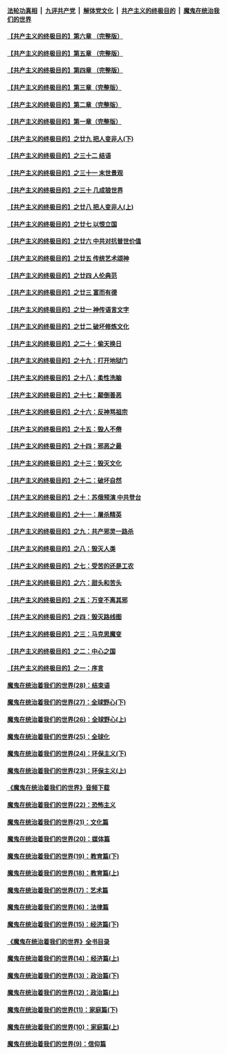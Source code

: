 

####  [法轮功真相](../../../../basic/blob/master/README.md?t=07081702) &nbsp;|&nbsp; [九评共产党](../../../../9ping.md/blob/master/README.md?t=07081702) &nbsp;|&nbsp; [解体党文化](../../../../jtdwh.md/blob/master/README.md?t=07081702)  &nbsp;|&nbsp; [共产主义的终极目的](../../../../gczydzjmd.md/blob/master/README.md?t=07081702) &nbsp;|&nbsp; [魔鬼在统治我们的世界](../../../../mgztzwmdsj.md/blob/master/README.md?t=07081702) 

#### [【共产主义的终极目的】第六章 （完整版）](../pages/nsc422/n11428913.md?t=07081702) 

#### [【共产主义的终极目的】第五章 （完整版）](../pages/nsc422/n11428912.md?t=07081702) 

#### [【共产主义的终极目的】第四章 （完整版）](../pages/nsc422/n11428907.md?t=07081702) 

#### [【共产主义的终极目的】第三章（完整版）](../pages/nsc422/n11428848.md?t=07081702) 

#### [【共产主义的终极目的】第二章（完整版）](../pages/nsc422/n11428831.md?t=07081702) 

#### [【共产主义的终极目的】第一章（完整版）](../pages/nsc422/n11417651.md?t=07081702) 

#### [【共产主义的终极目的】之廿九 把人变非人(下)](../pages/nsc422/n11344140.md?t=07081702) 

#### [【共产主义的终极目的】之三十二 结语](../pages/nsc422/n11360535.md?t=07081702) 

#### [【共产主义的终极目的】之三十一 末世景观](../pages/nsc422/n11351129.md?t=07081702) 

#### [【共产主义的终极目的】之三十 几成狼世界](../pages/nsc422/n11348280.md?t=07081702) 

#### [【共产主义的终极目的】之廿八 把人变非人(上)](../pages/nsc422/n11340492.md?t=07081702) 

#### [【共产主义的终极目的】之廿七 以恨立国](../pages/nsc422/n11336944.md?t=07081702) 

#### [【共产主义的终极目的】之廿六 中共对抗普世价值](../pages/nsc422/n11324785.md?t=07081702) 

#### [【共产主义的终极目的】之廿五 传统艺术颂神](../pages/nsc422/n11296396.md?t=07081702) 

#### [【共产主义的终极目的】之廿四 人伦典范](../pages/nsc422/n11296397.md?t=07081702) 

#### [【共产主义的终极目的】之廿三 富而有德](../pages/nsc422/n11283598.md?t=07081702) 

#### [【共产主义的终极目的】之廿一 神传语言文字](../pages/nsc422/n11263265.md?t=07081702) 

#### [【共产主义的终极目的】之廿二 破坏修炼文化](../pages/nsc422/n11245728.md?t=07081702) 

#### [【共产主义的终极目的】之二十：偷天换日](../pages/nsc422/n11238846.md?t=07081702) 

#### [【共产主义的终极目的】之十九：打开地狱门](../pages/nsc422/n11206376.md?t=07081702) 

#### [【共产主义的终极目的】之十八：柔性洗脑](../pages/nsc422/n11199994.md?t=07081702) 

#### [【共产主义的终极目的】之十七：颠倒善恶](../pages/nsc422/n11179782.md?t=07081702) 

#### [【共产主义的终极目的】之十六：反神骂祖宗](../pages/nsc422/n11166798.md?t=07081702) 

#### [【共产主义的终极目的】之十五：毁人不倦](../pages/nsc422/n11166792.md?t=07081702) 

#### [【共产主义的终极目的】之十四：邪恶之最](../pages/nsc422/n11150249.md?t=07081702) 

#### [【共产主义的终极目的】之十三：毁灭文化](../pages/nsc422/n11135227.md?t=07081702) 

#### [【共产主义的终极目的】之十二：破坏自然](../pages/nsc422/n11135214.md?t=07081702) 

#### [【共产主义的终极目的】之十：苏俄预演 中共登台](../pages/nsc422/n11118424.md?t=07081702) 

#### [【共产主义的终极目的】之十一：屠杀精英](../pages/nsc422/n11118442.md?t=07081702) 

#### [【共产主义的终极目的】之九：共产邪灵一路杀](../pages/nsc422/n11114139.md?t=07081702) 

#### [【共产主义的终极目的】之八：毁灭人类](../pages/nsc422/n11108503.md?t=07081702) 

#### [【共产主义的终极目的】之七：受苦的还是工农](../pages/nsc422/n11101809.md?t=07081702) 

#### [【共产主义的终极目的】之六：甜头和苦头](../pages/nsc422/n11096971.md?t=07081702) 

#### [【共产主义的终极目的】之五：万变不离其邪](../pages/nsc422/n11091285.md?t=07081702) 

#### [【共产主义的终极目的】之四：毁灭路线图](../pages/nsc422/n11086284.md?t=07081702) 

#### [【共产主义的终极目的】之三：马克思魔变](../pages/nsc422/n11061941.md?t=07081702) 

#### [【共产主义的终极目的】之二：中心之国](../pages/nsc422/n11047728.md?t=07081702) 

#### [【共产主义的终极目的】之一：序言](../pages/nsc422/n11086077.md?t=07081702) 

#### [魔鬼在统治着我们的世界(28)：结束语](../pages/nsc422/n10936246.md?t=07081702) 

#### [魔鬼在统治着我们的世界(27)：全球野心(下)](../pages/nsc422/n10928319.md?t=07081702) 

#### [魔鬼在统治着我们的世界(26)：全球野心(上)](../pages/nsc422/n10900318.md?t=07081702) 

#### [魔鬼在统治着我们的世界(25)：全球化](../pages/nsc422/n10788205.md?t=07081702) 

#### [魔鬼在统治着我们的世界(24)：环保主义(下)](../pages/nsc422/n10695307.md?t=07081702) 

#### [魔鬼在统治着我们的世界(23)：环保主义(上)](../pages/nsc422/n10688613.md?t=07081702) 

#### [《魔鬼在统治着我们的世界》音频下载](../pages/nsc422/n10635553.md?t=07081702) 

#### [魔鬼在统治着我们的世界(22)：恐怖主义](../pages/nsc422/n10614727.md?t=07081702) 

#### [魔鬼在统治着我们的世界(21)：文化篇](../pages/nsc422/n10597706.md?t=07081702) 

#### [魔鬼在统治着我们的世界(20)：媒体篇](../pages/nsc422/n10586579.md?t=07081702) 

#### [魔鬼在统治着我们的世界(19)：教育篇(下)](../pages/nsc422/n10564808.md?t=07081702) 

#### [魔鬼在统治着我们的世界(18)：教育篇(上)](../pages/nsc422/n10526970.md?t=07081702) 

#### [魔鬼在统治着我们的世界(17)：艺术篇](../pages/nsc422/n10499093.md?t=07081702) 

#### [魔鬼在统治着我们的世界(16)：法律篇](../pages/nsc422/n10485969.md?t=07081702) 

#### [魔鬼在统治着我们的世界(15)：经济篇(下)](../pages/nsc422/n10469975.md?t=07081702) 

#### [《魔鬼在统治着我们的世界》全书目录](../pages/nsc422/n10464261.md?t=07081702) 

#### [魔鬼在统治着我们的世界(14)：经济篇(上)](../pages/nsc422/n10457370.md?t=07081702) 

#### [魔鬼在统治着我们的世界(13)：政治篇(下)](../pages/nsc422/n10448270.md?t=07081702) 

#### [魔鬼在统治着我们的世界(12)：政治篇(上)](../pages/nsc422/n10444576.md?t=07081702) 

#### [魔鬼在统治着我们的世界(11)：家庭篇(下)](../pages/nsc422/n10440961.md?t=07081702) 

#### [魔鬼在统治着我们的世界(10)：家庭篇(上)](../pages/nsc422/n10435448.md?t=07081702) 

#### [魔鬼在统治着我们的世界(9)：信仰篇](../pages/nsc422/n10432159.md?t=07081702) 

